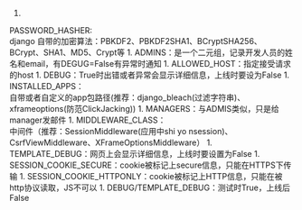 1. 
PASSWORD_HASHER:<br>
django 自带的加密算法：PBKDF2、PBKDF2SHA1、BCryptSHA256、BCrypt、SHA1、MD5、Crypt等
1. 
ADMINS：是一个二元组，记录开发人员的姓名和email，有DEGUG=False有异常时通知
1. 
ALLOWED_HOST：指定接受请求的host
1. 
DEBUG：True时出错或者异常会显示详细信息，上线时要设为False
1. 
INSTALLED_APPS：<br>自带或者自定义的app包路径(推荐：django_bleach(过滤字符串)、xframeoptions(防范ClickJacking))
1. 
MANAGERS：与ADMIS类似，只是给manager发邮件
1. 
MIDDLEWARE_CLASS：<br>中间件（推荐：SessionMiddleware(应用中shi yo nsession)、CsrfViewMiddleware、XFrameOptionsMiddleware） 
1. 
TEMPLATE_DEBUG：网页上会显示详细信息，上线时要设置为False
1. 
SESSION_COOKIE_SECURE：cookie被标记上secure信息，只能在HTTPS下传输
1. 
SESSION_COOKIE_HTTPONLY：cookie被标记上HTTP信息，只能在被http协议读取，JS不可以
1. 
DEBUG/TEMPLATE_DEBUG：测试时True，上线后False

